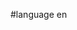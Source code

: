 #language en


<div style="overflow:auto;height:1px;">
[http://9ugea-free-movies.cn/86677653/index.html mature swingers in eagle lake minnesota]
[http://9ugeb-free-movies.cn/49150828/index.html homosexual act]
[http://9ugec-free-movies.cn/66757253/index.html girl model nn prepubescent young]
[http://9uged-free-movies.cn/42361158/index.html the kristen archives stories lesbian]
[http://9ugee-free-movies.cn/54857432/index.html picard china michigan]
[http://9ugef-free-movies.cn/92234906/index.html free online harcore porn]
[http://9ugeg-free-movies.cn/94796808/index.html will young footballer gay]
[http://9ugeh-free-movies.cn/92279317/index.html brother baby lock]
[http://9ugei-free-movies.cn/40291222/index.html underage hentai sex]
[http://9ugej-free-movies.cn/01904305/index.html lover shemale thumb]
[http://9ugek-free-movies.cn/57929109/index.html mature black sex video's]
[http://9ugel-free-movies.cn/10145232/index.html deploring virgins pussy]
[http://9ugem-free-movies.cn/92569622/index.html albert bierstadt wife]
[http://9ugen-free-movies.cn/94324745/index.html melborne zoo]
[http://9ugeo-free-movies.cn/37496571/index.html big blonde boob lady]
[http://9ugep-free-movies.cn/59642186/index.html memphis vimax penis enlargement pill]
[http://9ugeq-free-movies.cn/60109996/index.html louisiana sex offenders web site]
[http://9uger-free-movies.cn/12403668/index.html shemale xxx pics]
[http://9uges-free-movies.cn/06284854/index.html eva henger porn video]
[http://9uget-free-movies.cn/29933182/index.html men's underwear sexy]
[http://9ugeu-free-movies.cn/94029690/index.html grape fruit pectin powder order 800]
[http://9ugev-free-movies.cn/15591493/index.html mercany uniforms]
[http://9ugew-free-movies.cn/56807248/index.html merry scary hairy holidays]
[http://9ugex-free-movies.cn/15418851/index.html virginia hill breasts]
[http://9ugey-free-movies.cn/37292762/index.html busty fat 03]
[http://9ugfa-free-movies.cn/89257779/index.html largest penis pictures]
[http://9ugfb-free-movies.cn/55345848/index.html mhousewife interracial]
[http://9ugfc-free-movies.cn/07941086/index.html nccn guidelines breast cancer]
[http://9ugfd-free-movies.cn/77743165/index.html engine erotic google search services]
[http://9ugfe-free-movies.cn/73793274/index.html cuvee dom perignon vintage 1985]
[http://9ufka-free-movies.cn/70194554/index.html penis enlargement ipll nome]
[http://9ufkb-free-movies.cn/34351651/index.html movies on pdas]
[http://9ufkc-free-movies.cn/85122189/index.html fertile earth tropical blend]
[http://9ufkd-free-movies.cn/36979580/index.html panalvans in australia]
[http://9ufke-free-movies.cn/54020768/index.html mpeg sex acts free]
[http://9ufkf-free-movies.cn/68412872/index.html extra long dicks]
[http://9ufkg-free-movies.cn/52587183/index.html nasa kids space uniforms]
[http://9ufkh-free-movies.cn/54007890/index.html st augustine girl high school]
[http://9ufki-free-movies.cn/73029328/index.html young adult memories for 2006]
[http://9ufkj-free-movies.cn/80567803/index.html aebn clip free sample xxx]
[http://9ufkk-free-movies.cn/96810407/index.html mature woman over home support]
[http://9ufkl-free-movies.cn/56005438/index.html pic18f4550 and lookup tables]
[http://9ufkm-free-movies.cn/69103943/index.html can 3 month old babies eat cereal]
[http://9ufkn-free-movies.cn/05606369/index.html music video wardrobe]
[http://9ufko-free-movies.cn/63580956/index.html erotica writers conference]
[http://9ufkp-free-movies.cn/48762674/index.html handfull tits]
[http://9ufkq-free-movies.cn/89661237/index.html mini orgy]
[http://9ufkr-free-movies.cn/69344646/index.html teen advice chat room]
[http://9ufks-free-movies.cn/67783366/index.html 68 pontiac tempest pictures]
[http://9ufkt-free-movies.cn/09099844/index.html woman masturbate dildo]
[http://9ufku-free-movies.cn/92599365/index.html jim jones-baby girl]
[http://9ufkv-free-movies.cn/52218803/index.html on her naked nude]
[http://9ufkw-free-movies.cn/59413297/index.html mydaughter fucking black]
[http://9ufkx-free-movies.cn/04672379/index.html french girls]
[http://9ufky-free-movies.cn/48537309/index.html sextoonporn]
[http://9ufla-free-movies.cn/02355823/index.html storing frozen semen in dogs]
[http://9uflb-free-movies.cn/53970814/index.html sasunaru pictures]
[http://9uflc-free-movies.cn/55733747/index.html dancers gays]
[http://9ufld-free-movies.cn/90435468/index.html movie psp xxx]
[http://9ufle-free-movies.cn/56069891/index.html lightweight girls]
[http://9uflf-free-movies.cn/67325669/index.html exercise videos for less]
[http://9uflg-free-movies.cn/93878131/index.html naked chjld]
[http://9uflh-free-movies.cn/24430565/index.html nude erotic hardcore]
[http://9ufli-free-movies.cn/43905991/index.html sex storiescom]
[http://9uflj-free-movies.cn/93461052/index.html first dating anniversary gifts]
[http://9ugff-free-movies.cn/54101425/index.html pictures of the eiffel tower in france]
[http://9ugfg-free-movies.cn/95267214/index.html mid atlantic gay communities]
[http://9ugfh-free-movies.cn/09596317/index.html sexu porn star gives blowjob]
[http://9ugfi-free-movies.cn/31861169/index.html greek woman nude]
[http://9ugfj-free-movies.cn/47466378/index.html midwifery advisory service sign sperm egg]
[http://9ugfk-free-movies.cn/25137194/index.html girls of victorias secret]
[http://9ugfl-free-movies.cn/57843846/index.html shadow white zoophilia]
[http://9ugfm-free-movies.cn/07700418/index.html gangbang whore babs]
[http://9ugfn-free-movies.cn/20738290/index.html acapulco adult entertainment]
[http://9ugfo-free-movies.cn/26669478/index.html penis enlargement 0ill moorhead]
[http://9ugfp-free-movies.cn/90016903/index.html mt. hood webcam]
[http://9ugfq-free-movies.cn/87033080/index.html queen elizabeth disformed genitalia]
[http://9ugfr-free-movies.cn/79082320/index.html baby girl boy posted cuddle]
[http://9ugfs-free-movies.cn/30567949/index.html adult fisting stories]
[http://9ugft-free-movies.cn/23451279/index.html naked hot female]
[http://9ugfu-free-movies.cn/31154467/index.html asses of naked brunnettes]
[http://9ugfv-free-movies.cn/05029086/index.html pre 1900's gay porn]
[http://9ugfw-free-movies.cn/04859137/index.html how to understand girls]
[http://9ugfx-free-movies.cn/39978422/index.html fotos gratis gorditas eroticas]
[http://9ugfy-free-movies.cn/68375391/index.html celeb thumbnail gallery]
[http://9ugga-free-movies.cn/14485809/index.html adult yahoo skins]
[http://9uggb-free-movies.cn/47622825/index.html baby cruise girl have holmes]
[http://9uggc-free-movies.cn/84222753/index.html pictures of strippers from heartbreakers]
[http://9uggd-free-movies.cn/80658570/index.html dickies shorts girls]
[http://9ugge-free-movies.cn/97444724/index.html mother's who raise boys as girls]
[http://9uggf-free-movies.cn/60320261/index.html cambridge orgy]
[http://9uggg-free-movies.cn/15847920/index.html amateur girls who deepthroat]
[http://9uggh-free-movies.cn/15916347/index.html wife and rolling pin]
[http://9uggi-free-movies.cn/34760386/index.html come look at the freaks]
[http://9uggj-free-movies.cn/44859197/index.html william j gayton]
[http://9uggk-free-movies.cn/26346185/index.html my boobs are growing too slow]
[http://9uggl-free-movies.cn/94764732/index.html topgaysies]
[http://9uggm-free-movies.cn/28145971/index.html sex orgy in bedford park illinois]
[http://9uggn-free-movies.cn/05739278/index.html free self nude photos]
[http://9uggo-free-movies.cn/13135355/index.html free galleries nude mature women]
[http://9uggp-free-movies.cn/52894745/index.html sarah porn star]
[http://9uggq-free-movies.cn/24799423/index.html most beutiful girl]
[http://9uggr-free-movies.cn/79914519/index.html most watched porn]
[http://9uggs-free-movies.cn/55905300/index.html chicago bisexual club]
[http://9uggt-free-movies.cn/10304284/index.html motility of sperm]
[http://9uggu-free-movies.cn/36167890/index.html lh hentai]
[http://9uggv-free-movies.cn/88122758/index.html employee forced to give a blowjob by the police]
[http://9uggw-free-movies.cn/39135972/index.html phone sex poem]
[http://9uggx-free-movies.cn/27497662/index.html parents adultry]
[http://9uggy-free-movies.cn/98489127/index.html teens average weight chart]
[http://9uflk-free-movies.cn/47321358/index.html worldsporn]
[http://9ufll-free-movies.cn/18906098/index.html adelaide webcam girls]
[http://9uflm-free-movies.cn/43941759/index.html rubber band science experiments]
[http://9ufln-free-movies.cn/50926117/index.html naked leonardo dicaprio picture]
[http://9uflo-free-movies.cn/81622997/index.html garnet and gold girls]
[http://9uflp-free-movies.cn/61702762/index.html rubber flashlight mounting kit]
[http://9uflq-free-movies.cn/58842996/index.html funny videos olympian]
[http://9uflr-free-movies.cn/55144361/index.html lesan dating service free]
[http://9ufls-free-movies.cn/59967757/index.html south australian nude photographers]
[http://9uflt-free-movies.cn/98370267/index.html sex of christ]
[http://9uflu-free-movies.cn/47841113/index.html naked secretary sexy video]
[http://9uflv-free-movies.cn/07419472/index.html redhead milf porn]
[http://9uflw-free-movies.cn/00256639/index.html california baby coupon]
[http://9uflx-free-movies.cn/69485767/index.html test given to newborn babies]
[http://9ufly-free-movies.cn/55308791/index.html girl peeing in privacy]
[http://9ufma-free-movies.cn/68569480/index.html psp porn picturedownload]
[http://9ufmb-free-movies.cn/65917775/index.html wwe divas boob]
[http://9ufmc-free-movies.cn/81370391/index.html nudist camps by states]
[http://9ufmd-free-movies.cn/04611192/index.html big brother boogie swaps video]
[http://9ufme-free-movies.cn/49629517/index.html hot girls sex free]
[http://9ufmf-free-movies.cn/46216207/index.html semen secretions]
[http://9ufmg-free-movies.cn/52743060/index.html canaletas]
[http://9ufmh-free-movies.cn/45121984/index.html black dating]
[http://9ufmi-free-movies.cn/23337670/index.html jet boat maneuverability video]
[http://9ufmj-free-movies.cn/12657955/index.html gonorrhea statistics]
[http://9ufmk-free-movies.cn/19155182/index.html 21 free gay mec photo]
[http://9ufml-free-movies.cn/88354827/index.html amuter sexy arab girls]
[http://9ufmm-free-movies.cn/44759709/index.html battle for bikini bottom walkthrough]
[http://9ufmn-free-movies.cn/95784356/index.html navoo grape festival]
[http://9ufmo-free-movies.cn/32195499/index.html college sex porn?]
[http://9ufmp-free-movies.cn/63114142/index.html 1974 jeep j10 pickup truck]
[http://9ufmq-free-movies.cn/10420656/index.html peeing in my jeans]
[http://9ufmr-free-movies.cn/05500210/index.html porcupine pictures]
[http://9ufms-free-movies.cn/17658893/index.html action bikinis girls]
[http://9ufmt-free-movies.cn/40691765/index.html lesbian shaven haven]
[http://9ufmu-free-movies.cn/79884576/index.html huge biker babes]
[http://9ufmv-free-movies.cn/59804802/index.html moose jaw escorts]
[http://9ufmw-free-movies.cn/53750678/index.html sex detering drugs]
[http://9ufmx-free-movies.cn/33410263/index.html difficulty orgasm for men]
[http://9ufmy-free-movies.cn/07370824/index.html new york presbyterian network analyst]
</div>
